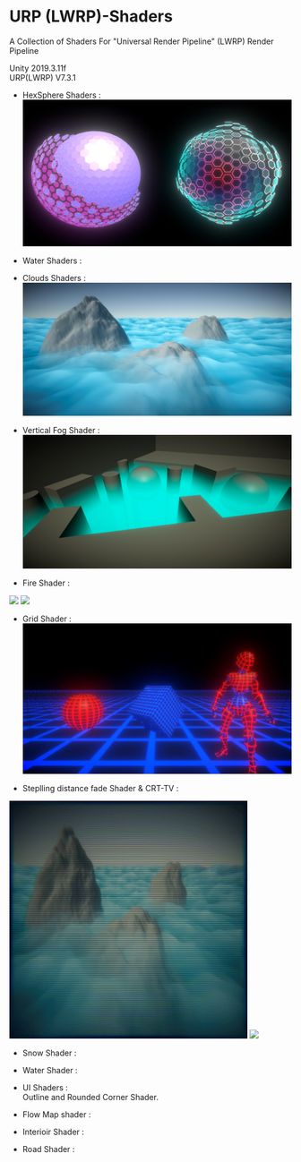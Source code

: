 # URP (LWRP)-Shaders
A Collection of Shaders For "Universal Render Pipeline" (LWRP) Render Pipeline

Unity 2019.3.11f<br>
URP(LWRP) V7.3.1

- HexSphere Shaders :
![Spheres](Assets/Preview/spheres.jpg)

- Water Shaders :

- Clouds Shaders :
![Clouds](Assets/Preview/Clouds.jpg)

- Vertical Fog Shader :
![Fog](Assets/Preview/Fog.jpg)

- Fire Shader :<br>
<p align="left">
  <img src="Assets/Preview/gifFire480p.gif" width="425" />
  <img src="Assets/Preview/blueFire.gif" width="425" /> 
</p>

- Grid Shader :
![Grid](Assets/Preview/grid.JPG)

- Steplling distance fade Shader & CRT-TV :
<p align="left"> 
  <img src="Assets/Preview/crt_tv_effect.gif" width="425"/>
  <img src="Assets/Preview/fade1.gif" width="425" /> 
</p>

- Snow Shader :

- Water Shader :

- UI Shaders :<br>
	 Outline and Rounded Corner Shader.

- Flow Map shader :

- Interioir Shader :

- Road Shader :
